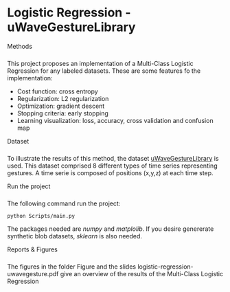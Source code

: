 # Logistic Regression - uWaveGestureLibrary

Methods
###
This project proposes an implementation of a Multi-Class Logistic Regression for any labeled datasets. These are some features fo the implementation:
- Cost function: cross entropy
- Regularization: L2 regularization
- Optimization: gradient descent
- Stopping criteria: early stopping
- Learning visualization: loss, accuracy, cross validation and confusion map

Dataset
###
To illustrate the results of this method, the dataset [uWaveGestureLibrary](http://timeseriesclassification.com/description.php?Dataset=UWaveGestureLibraryAll) is used. This dataset comprised 8 different types of time series representing gestures. A time serie is composed of positions (x,y,z) at each time step.

Run the project
###

The following command run the project:
```
python Scripts/main.py
```
 The packages needed are *numpy* and *matplolib*. If you desire genererate synthetic blob datasets, *sklearn* is also needed.

Reports & Figures
###

The figures in the folder Figure and the slides logistic-regression-uwavegesture.pdf give an overview of the results of the Multi-Class Logistic Regression
